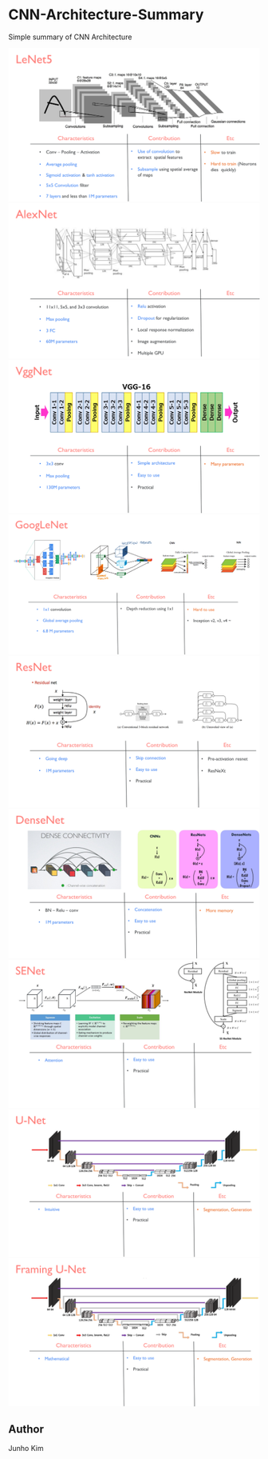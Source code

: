 # CNN-Architecture-Summary
Simple summary of CNN Architecture

![lenet](./assets/lenet.png)
![alexnet](./assets/alexnet.png)
![vgg](./assets/vgg.png)
![googlenet](./assets/googlenet.png)
![resnet](./assets/resnet.png)
![densenet](./assets/densenet.png)
![senet](./assets/senet.png)
![unet](./assets/unet.png)
![framing](./assets/framing.png)

## Author
Junho Kim
